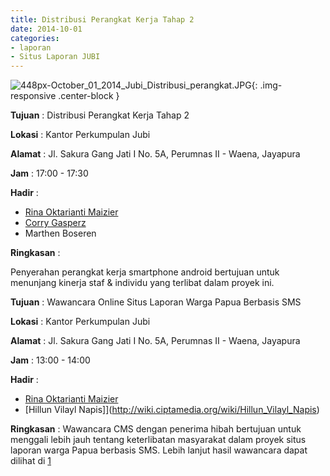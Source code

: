 ```yaml
---
title: Distribusi Perangkat Kerja Tahap 2
date: 2014-10-01
categories:
- laporan
- Situs Laporan JUBI
---
```

![448px-October_01_2014_Jubi_Distribusi_perangkat.JPG](/uploads/448px-October_01_2014_Jubi_Distribusi_perangkat.JPG){: .img-responsive .center-block }

**Tujuan** : Distribusi Perangkat Kerja Tahap 2

**Lokasi** : Kantor Perkumpulan Jubi

**Alamat** : Jl. Sakura Gang Jati I No. 5A, Perumnas II - Waena, Jayapura

**Jam** : 17:00 - 17:30

**Hadir** : 
* [Rina Oktarianti Maizier](http://wiki.ciptamedia.org/wiki/Rina_Oktarianti_Maizier)
* [Corry Gasperz](http://wiki.ciptamedia.org/wiki/Corry_Gasperz)
* Marthen Boseren

**Ringkasan** : 

Penyerahan perangkat kerja smartphone android bertujuan untuk menunjang kinerja staf & individu yang terlibat dalam proyek ini.

**Tujuan** : Wawancara Online Situs Laporan Warga Papua Berbasis SMS

**Lokasi** : Kantor Perkumpulan Jubi

**Alamat** : Jl. Sakura Gang Jati I No. 5A, Perumnas II - Waena, Jayapura

**Jam** : 13:00 - 14:00

**Hadir** : 
* [Rina Oktarianti Maizier](http://wiki.ciptamedia.org/wiki/Rina_Oktarianti_Maizier)
* [Hillun Vilayl Napis]](http://wiki.ciptamedia.org/wiki/Hillun_Vilayl_Napis)

**Ringkasan** : 
Wawancara CMS dengan penerima hibah bertujuan untuk menggali lebih jauh tentang keterlibatan masyarakat dalam proyek situs laporan warga Papua berbasis SMS. Lebih lanjut hasil wawancara dapat dilihat di [1](http://ciptamedia.org/bagaimana-memonitor-kondisi-masyarakat-di-papua/)